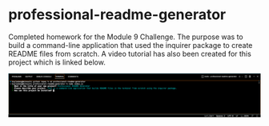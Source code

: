 # professional-readme-generator
Completed homework for the Module 9 Challenge. The purpose was to build a command-line application that used the inquirer package to create README files from scratch. A video tutorial has also been created for this project which is linked below.

![Terminal Screenshot](./utils/images/Screen%20Shot%202022-08-14%20at%203.13.38%20PM.png)

